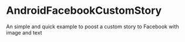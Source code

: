 AndroidFacebookCustomStory
==========================

An simple and quick example to poost a custom story to Facebook with image and text

